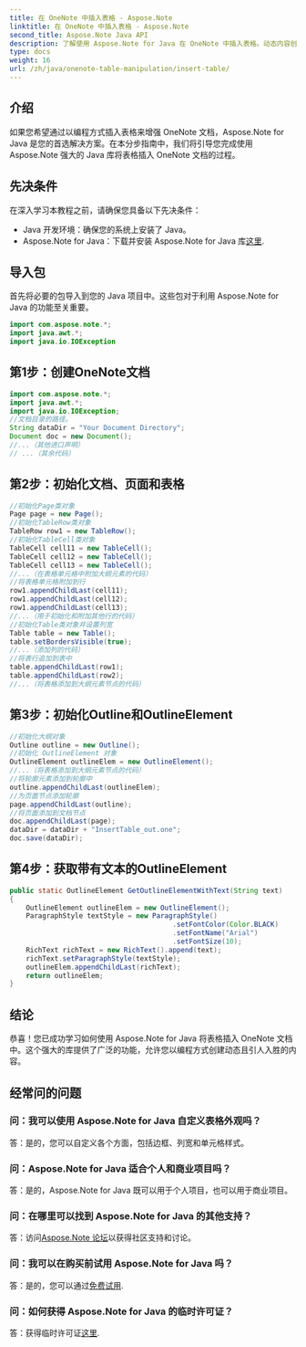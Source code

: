 ```yaml
---
title: 在 OneNote 中插入表格 - Aspose.Note
linktitle: 在 OneNote 中插入表格 - Aspose.Note
second_title: Aspose.Note Java API
description: 了解使用 Aspose.Note for Java 在 OneNote 中插入表格。动态内容创建的分步指南。轻松增强您的文档。
type: docs
weight: 16
url: /zh/java/onenote-table-manipulation/insert-table/
---
```

## 介绍
如果您希望通过以编程方式插入表格来增强 OneNote 文档，Aspose.Note for Java 是您的首选解决方案。在本分步指南中，我们将引导您完成使用 Aspose.Note 强大的 Java 库将表格插入 OneNote 文档的过程。
## 先决条件
在深入学习本教程之前，请确保您具备以下先决条件：
- Java 开发环境：确保您的系统上安装了 Java。
-  Aspose.Note for Java：下载并安装 Aspose.Note for Java 库[这里](https://releases.aspose.com/note/java/).
## 导入包
首先将必要的包导入到您的 Java 项目中。这些包对于利用 Aspose.Note for Java 的功能至关重要。
```java
import com.aspose.note.*;
import java.awt.*;
import java.io.IOException
```

## 第1步：创建OneNote文档
```java
import com.aspose.note.*;
import java.awt.*;
import java.io.IOException;
//文档目录的路径。
String dataDir = "Your Document Directory";
Document doc = new Document();
//...（其他进口声明）
// ...（其余代码）
```
## 第2步：初始化文档、页面和表格
```java
//初始化Page类对象
Page page = new Page();
//初始化TableRow类对象
TableRow row1 = new TableRow();
//初始化TableCell类对象
TableCell cell11 = new TableCell();
TableCell cell12 = new TableCell();
TableCell cell13 = new TableCell();
//...（在表格单元格中附加大纲元素的代码）
//将表格单元格附加到行
row1.appendChildLast(cell11);
row1.appendChildLast(cell12);
row1.appendChildLast(cell13);
//...（用于初始化和附加其他行的代码）
//初始化Table类对象并设置列宽
Table table = new Table();
table.setBordersVisible(true);
//...（添加列的代码）
//将表行追加到表中
table.appendChildLast(row1);
table.appendChildLast(row2);
//...（将表格添加到大纲元素节点的代码）
```
## 第3步：初始化Outline和OutlineElement
```java
//初始化大纲对象
Outline outline = new Outline();
//初始化 OutlineElement 对象
OutlineElement outlineElem = new OutlineElement();
//...（将表格添加到大纲元素节点的代码）
//将轮廓元素添加到轮廓中
outline.appendChildLast(outlineElem);
//为页面节点添加轮廓
page.appendChildLast(outline);
//将页面添加到文档节点
doc.appendChildLast(page);
dataDir = dataDir + "InsertTable_out.one";
doc.save(dataDir);
```
## 第4步：获取带有文本的OutlineElement
```java
public static OutlineElement GetOutlineElementWithText(String text)
{
    OutlineElement outlineElem = new OutlineElement();
    ParagraphStyle textStyle = new ParagraphStyle()
                                        .setFontColor(Color.BLACK)
                                        .setFontName("Arial")
                                        .setFontSize(10);
    RichText richText = new RichText().append(text);
    richText.setParagraphStyle(textStyle);
    outlineElem.appendChildLast(richText);
    return outlineElem;
} 
```
## 结论
恭喜！您已成功学习如何使用 Aspose.Note for Java 将表格插入 OneNote 文档中。这个强大的库提供了广泛的功能，允许您以编程方式创建动态且引人入胜的内容。
## 经常问的问题
### 问：我可以使用 Aspose.Note for Java 自定义表格外观吗？
答：是的，您可以自定义各个方面，包括边框、列宽和单元格样式。
### 问：Aspose.Note for Java 适合个人和商业项目吗？
答：是的，Aspose.Note for Java 既可以用于个人项目，也可以用于商业项目。
### 问：在哪里可以找到 Aspose.Note for Java 的其他支持？
答：访问[Aspose.Note 论坛](https://forum.aspose.com/c/note/28)以获得社区支持和讨论。
### 问：我可以在购买前试用 Aspose.Note for Java 吗？
答：是的，您可以通过[免费试用](https://releases.aspose.com/).
### 问：如何获得 Aspose.Note for Java 的临时许可证？
答：获得临时许可证[这里](https://purchase.aspose.com/temporary-license/).